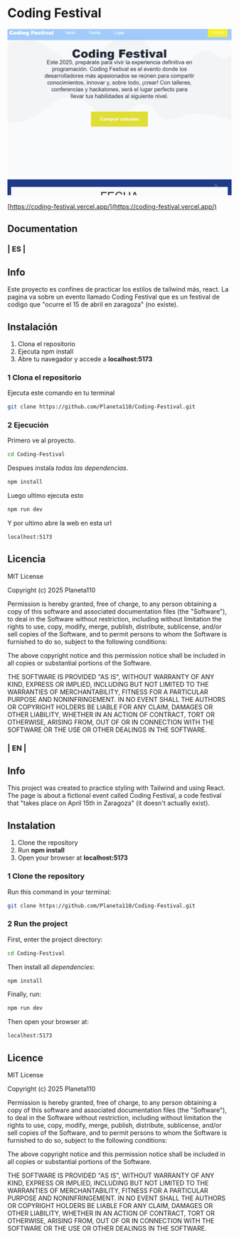 # Coding Festival

![Gif del proyecto](https://raw.githubusercontent.com/Planeta110/proyect-images/main/coding-festival/demostration.gif)

[https://coding-festival.vercel.app/](https://coding-festival.vercel.app/)

## Documentation

### | ES |

## Info

Este proyecto es confines de practicar los estilos de tailwind más, react.
La pagina va sobre un evento llamado Coding Festival que es un festival de codigo que "ocurre el 15 de abril en zaragoza" (no existe).

## Instalación

1. Clona el repositorio
2. Ejecuta npm install
3. Abre tu navegador y accede a **localhost:5173**

### 1 Clona el repositorio

Ejecuta este comando en tu terminal

```bash
git clone https://github.com/Planeta110/Coding-Festival.git

```

### 2 Ejecución

Primero ve al proyecto.

```bash
cd Coding-Festival
```

Despues instala _todas las dependencias_.

```bash
npm install
```

Luego ultimo ejecuta esto

```bash
npm run dev
```

Y por ultimo abre la web en esta url

```bash
localhost:5173
```

## Licencia

MIT License

Copyright (c) 2025 Planeta110

Permission is hereby granted, free of charge, to any person obtaining a copy
of this software and associated documentation files (the "Software"), to deal
in the Software without restriction, including without limitation the rights
to use, copy, modify, merge, publish, distribute, sublicense, and/or sell
copies of the Software, and to permit persons to whom the Software is
furnished to do so, subject to the following conditions:

The above copyright notice and this permission notice shall be included in all
copies or substantial portions of the Software.

THE SOFTWARE IS PROVIDED "AS IS", WITHOUT WARRANTY OF ANY KIND, EXPRESS OR
IMPLIED, INCLUDING BUT NOT LIMITED TO THE WARRANTIES OF MERCHANTABILITY,
FITNESS FOR A PARTICULAR PURPOSE AND NONINFRINGEMENT. IN NO EVENT SHALL THE
AUTHORS OR COPYRIGHT HOLDERS BE LIABLE FOR ANY CLAIM, DAMAGES OR OTHER
LIABILITY, WHETHER IN AN ACTION OF CONTRACT, TORT OR OTHERWISE, ARISING FROM,
OUT OF OR IN CONNECTION WITH THE SOFTWARE OR THE USE OR OTHER DEALINGS IN THE
SOFTWARE.

### | EN |

## Info

This project was created to practice styling with Tailwind and using React.
The page is about a fictional event called Coding Festival, a code festival that "takes place on April 15th in Zaragoza" (it doesn't actually exist).

## Instalation

1. Clone the repository
2. Run **npm install**
3. Open your browser at **localhost:5173**

### 1 Clone the repository

Run this command in your terminal:

```bash
git clone https://github.com/Planeta110/Coding-Festival.git
```

### 2 Run the project

First, enter the project directory:

```bash
cd Coding-Festival
```

Then install all *dependencies*:

```bash
npm install
```

Finally, run:

```bash
npm run dev
```

Then open your browser at:

```bash
localhost:5173
```


## Licence

MIT License

Copyright (c) 2025 Planeta110

Permission is hereby granted, free of charge, to any person obtaining a copy
of this software and associated documentation files (the "Software"), to deal
in the Software without restriction, including without limitation the rights
to use, copy, modify, merge, publish, distribute, sublicense, and/or sell
copies of the Software, and to permit persons to whom the Software is
furnished to do so, subject to the following conditions:

The above copyright notice and this permission notice shall be included in all
copies or substantial portions of the Software.

THE SOFTWARE IS PROVIDED "AS IS", WITHOUT WARRANTY OF ANY KIND, EXPRESS OR
IMPLIED, INCLUDING BUT NOT LIMITED TO THE WARRANTIES OF MERCHANTABILITY,
FITNESS FOR A PARTICULAR PURPOSE AND NONINFRINGEMENT. IN NO EVENT SHALL THE
AUTHORS OR COPYRIGHT HOLDERS BE LIABLE FOR ANY CLAIM, DAMAGES OR OTHER
LIABILITY, WHETHER IN AN ACTION OF CONTRACT, TORT OR OTHERWISE, ARISING FROM,
OUT OF OR IN CONNECTION WITH THE SOFTWARE OR THE USE OR OTHER DEALINGS IN THE
SOFTWARE.
